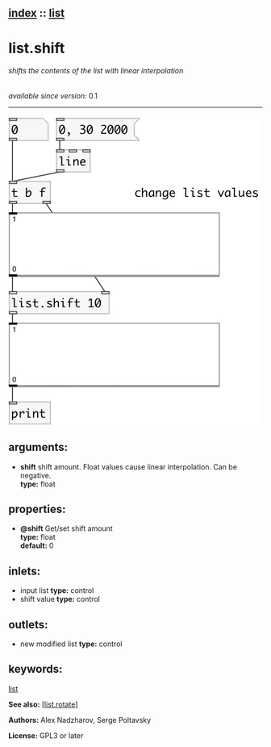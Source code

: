 [index](index.html) :: [list](category_list.html)
---

# list.shift

###### shifts the contents of the list with linear interpolation

*available since version:* 0.1

---




[![example](../examples/img/list.shift.jpg)](../examples/pd/list.shift.pd)



## arguments:

* **shift**
shift amount. Float values cause linear interpolation. Can be negative.<br>
__type:__ float<br>





## properties:

* **@shift** 
Get/set shift amount<br>
__type:__ float<br>
__default:__ 0<br>



## inlets:

* input list 
__type:__ control<br>
* shift value 
__type:__ control<br>



## outlets:

* new modified list
__type:__ control<br>



## keywords:

[list](keywords/list.html)



**See also:**
[\[list.rotate\]](list.rotate.html)




**Authors:** Alex Nadzharov, Serge Poltavsky




**License:** GPL3 or later





